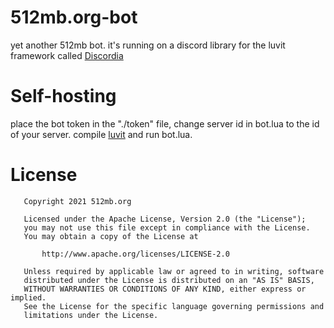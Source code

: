# 512mb.org-bot
yet another 512mb bot. it's running on a discord library for the luvit framework called [Discordia](https://github.com/SinisterRectus/discordia)

# Self-hosting 
place the bot token in the "./token" file, change server id in bot.lua to the id of your server.
compile [luvit](luvit.io) and run bot.lua. 

# License 
```
   Copyright 2021 512mb.org

   Licensed under the Apache License, Version 2.0 (the "License");
   you may not use this file except in compliance with the License.
   You may obtain a copy of the License at

       http://www.apache.org/licenses/LICENSE-2.0

   Unless required by applicable law or agreed to in writing, software
   distributed under the License is distributed on an "AS IS" BASIS,
   WITHOUT WARRANTIES OR CONDITIONS OF ANY KIND, either express or implied.
   See the License for the specific language governing permissions and
   limitations under the License.
```
